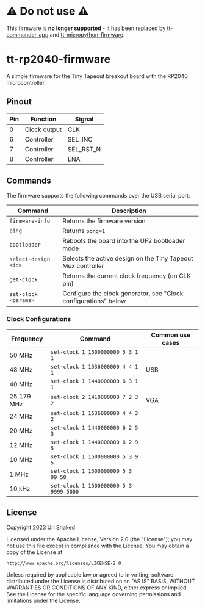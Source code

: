 # ⚠️ Do not use ⚠️

This firmware is **no longer supported** - it has been replaced by [tt-commander-app](https://github.com/TinyTapeout/tt-commander-app) and [tt-micropython-firmware](https://github.com/TinyTapeout/tt-micropython-firmware).

# tt-rp2040-firmware

A simple firmware for the Tiny Tapeout breakout board with the RP2040 microcontroller.

## Pinout

| Pin | Function     | Signal    |
|-----|--------------|-----------|
| 0   | Clock output | CLK       |
| 6   | Controller   | SEL_INC   |
| 7   | Controller   | SEL_RST_N |
| 8   | Controller   | ENA       |

## Commands

The firmware supports the following commands over the USB serial port:

| Command              | Description                                                     |
|----------------------|-----------------------------------------------------------------|
| `firmware-info`      | Returns the firmware version                                    |
| `ping`               | Returns `pong=1`                                                |
| `bootloader`         | Reboots the board into the UF2 bootloader mode                  |
| `select-design <id>` | Selects the active design on the Tiny Tapeout Mux controller    |
| `get-clock`          | Returns the current clock frequency (on CLK pin)                |
| `set-clock <params>` | Configure the clock generator, see "Clock configurations" below |

### Clock Configurations

| Frequency  | Command                                | Common use cases |
|------------|----------------------------------------|------------------|
| 50 MHz     | `set-clock 1 1500000000 5 3 1 1`       |                  |
| 48 MHz     | `set-clock 1 1536000000 4 4 1 1`       | USB              |
| 40 MHz     | `set-clock 1 1440000000 6 3 1 1`       |                  |
| 25.179 MHz | `set-clock 2 1410000000 7 2 3 2`       | VGA              |
| 24 MHz     | `set-clock 1 1536000000 4 4 3 2`       |                  |
| 20 MHz     | `set-clock 1 1440000000 6 2 5 3`       |                  |
| 12 MHz     | `set-clock 1 1440000000 6 2 9 5`       |                  |
| 10 MHz     | `set-clock 1 1500000000 5 3 9 5`       |                  |
| 1 MHz      | `set-clock 1 1500000000 5 3 99 50`     |                  |
| 10 kHz     | `set-clock 1 1500000000 5 3 9999 5000` |                  |

## License

Copyright 2023 Uri Shaked

Licensed under the Apache License, Version 2.0 (the "License");
you may not use this file except in compliance with the License.
You may obtain a copy of the License at

    http://www.apache.org/licenses/LICENSE-2.0

Unless required by applicable law or agreed to in writing, software
distributed under the License is distributed on an "AS IS" BASIS,
WITHOUT WARRANTIES OR CONDITIONS OF ANY KIND, either express or implied.
See the License for the specific language governing permissions and
limitations under the License.
